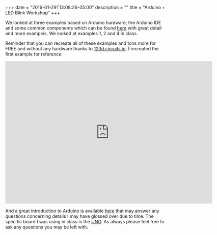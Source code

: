 +++
date = "2016-01-29T13:08:26-05:00"
description = ""
title = "Arduino + LED Blink Workshop"
+++

We looked at three examples based on Arduino hardware, the Arduino IDE and some common components which can be found [here](https://learn.sparkfun.com/tutorials/sik-experiment-guide-for-arduino---v32) with great detail and more examples. We looked at examples 1, 2 and 4 in class. 

Reminder that you can recreate all of these examples and tons more for FREE and without any hardware thanks to [123d.circuits.io](https://123d.circuits.io). I recreated the first example for reference: 

<iframe frameborder='0' height='448' marginheight='0' marginwidth='0' scrolling='no' src='https://123d.circuits.io/circuits/1492828-hello-world-blink/embed#breadboard' width='650'></iframe>


And a great introduction to Arduino is available [here](https://learn.sparkfun.com/tutorials/what-is-an-arduino) that may answer any questions concerning details I may have glossed over due to time. The specific board I was using in class is the [UNO](https://www.sparkfun.com/products/11021). As always please feel free to ask any questions you may be left with. 
